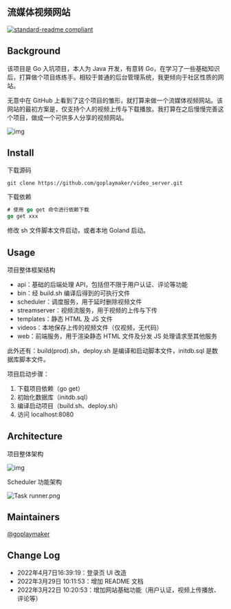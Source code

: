 ## 流媒体视频网站
[![standard-readme compliant](https://img.shields.io/badge/readme%20style-standard-brightgreen.svg?style=flat-square)](https://github.com/goplaymaker/video_server)

## Background

该项目是 Go 入坑项目，本人为 Java 开发，有意转 Go，在学习了一些基础知识后，打算做个项目练练手。相较于普通的后台管理系统，我更倾向于社区性质的网站。

无意中在 GitHub 上看到了这个项目的雏形，就打算来做一个流媒体视频网站。该网站的最初方案是，仅支持个人的视频上传与下载播放。我打算在之后慢慢完善这个项目，做成一个可供多人分享的视频网站。

![img](https://cdn.nlark.com/yuque/0/2022/png/2788589/1648518259225-a63beaaf-7c67-4080-88a4-f74d69407043.png)



## Install

下载源码

```git
git clone https://github.com/goplaymaker/video_server.git
```



下载依赖

```go
# 使用 go get 命令进行依赖下载
go get xxx
```



修改 sh 文件脚本文件启动，或者本地 Goland 启动。



## Usage

项目整体框架结构

- api：基础的后端处理 API，包括但不限于用户认证、评论等功能
- bin：经 build.sh 编译后得到的可执行文件
- scheduler：调度服务，用于延时删除视频文件
- streamserver：视频流服务，用于视频的上传与下传
- templates：静态 HTML 及 JS 文件
- videos：本地保存上传的视频文件（仅视频，无代码）
- web：前端服务，用于渲染静态 HTML 文件及分发 JS 处理请求至其他服务

此外还有：build(prod).sh，deploy.sh 是编译和启动脚本文件，initdb.sql 是数据库脚本文件。



项目启动步骤：

1. 下载项目依赖（go get）
2. 初始化数据库（initdb.sql）
3. 编译启动项目（build.sh、deploy.sh）
4. 访问 localhost:8080



## Architecture

项目整体架构

![img](https://cdn.nlark.com/yuque/0/2022/png/2788589/1648520311918-bb8e0684-c6fe-47ed-9ae8-f5123c6c5860.png)

Scheduler 功能架构

![Task runner.png](https://cdn.nlark.com/yuque/0/2022/png/2788589/1647495890007-e5f5e1aa-4e11-4ec7-bec2-4cedba04552c.png)



## Maintainers

[@goplaymaker](https://github.com/goplaymaker)



## Change Log

- 2022年4月7日16:39:19：登录页 UI 改造
- 2022年3月29日 10:11:53：增加 README 文档
- 2022年3月22日 10:20:53：增加网站基础功能（用户认证，视频上传播放、评论等）

